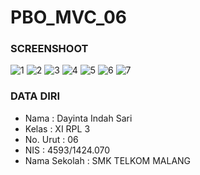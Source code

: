# PBO_MVC_06

### SCREENSHOOT
![1](https://cloud.githubusercontent.com/assets/22117431/25465819/ea3c7634-2b2e-11e7-80a9-d0bae7e17395.PNG)
![2](https://cloud.githubusercontent.com/assets/22117431/25465822/eb0939c6-2b2e-11e7-8d6e-cb7b96e51154.PNG)
![3](https://cloud.githubusercontent.com/assets/22117431/25465824/ebfa0c5c-2b2e-11e7-91d1-538332dcf579.PNG)
![4](https://cloud.githubusercontent.com/assets/22117431/25465825/ec0ad550-2b2e-11e7-8acb-cd2ef66a1d8a.PNG)
![5](https://cloud.githubusercontent.com/assets/22117431/25465828/f1618800-2b2e-11e7-817e-d984937b485c.PNG)
![6](https://cloud.githubusercontent.com/assets/22117431/25465820/ea3cdcaa-2b2e-11e7-9110-54eb5e6ad97f.PNG)
![7](https://cloud.githubusercontent.com/assets/22117431/25465821/ea477016-2b2e-11e7-985e-83996e171f89.PNG)

### DATA DIRI
- Nama          : Dayinta Indah Sari
- Kelas         : XI RPL 3
- No. Urut      : 06
- NIS           : 4593/1424.070
- Nama Sekolah  : SMK TELKOM MALANG
